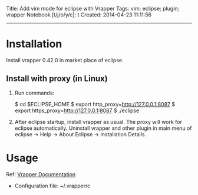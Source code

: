 Title: Add vim mode for eclipse with Vrapper
Tags: vim; eclipse; plugin; vrapper
Notebook [t/j/o/y/c]: t
Created: 2014-04-23 11:11:56

------

# Installation

Install vrapper 0.42.0 in market place of eclipse.

## Install with proxy (in Linux)

1. Run commands:

    $ cd $ECLIPSE_HOME
    $ export http_proxy=http://127.0.0.1:8087
    $ export https_proxy=http://127.0.0.1:8087
    $ ./eclipse

1. After eclipse startup, install vrapper as usual. The proxy will work for eclipse automatically. Uninstall vrapper and other plugin in main menu of eclipse -> Help -> About Eclipse -> Installation Details.

# Usage

Ref: [Vrapper Documentation](http://vrapper.sourceforge.net/documentation)

* Configuration file: ~/.vrapperrc

